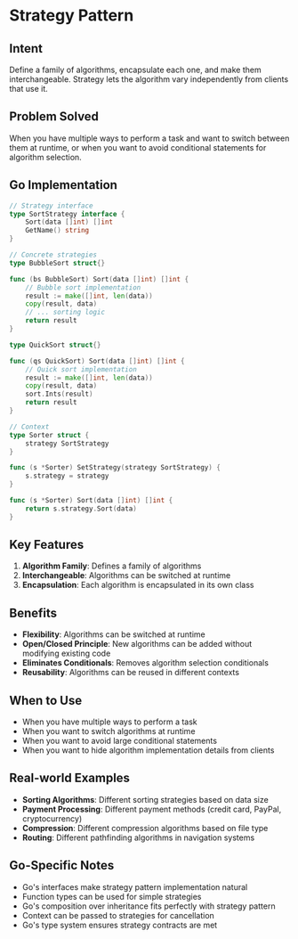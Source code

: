# Strategy Pattern

## Intent
Define a family of algorithms, encapsulate each one, and make them interchangeable. Strategy lets the algorithm vary independently from clients that use it.

## Problem Solved
When you have multiple ways to perform a task and want to switch between them at runtime, or when you want to avoid conditional statements for algorithm selection.

## Go Implementation

```go
// Strategy interface
type SortStrategy interface {
    Sort(data []int) []int
    GetName() string
}

// Concrete strategies
type BubbleSort struct{}

func (bs BubbleSort) Sort(data []int) []int {
    // Bubble sort implementation
    result := make([]int, len(data))
    copy(result, data)
    // ... sorting logic
    return result
}

type QuickSort struct{}

func (qs QuickSort) Sort(data []int) []int {
    // Quick sort implementation
    result := make([]int, len(data))
    copy(result, data)
    sort.Ints(result)
    return result
}

// Context
type Sorter struct {
    strategy SortStrategy
}

func (s *Sorter) SetStrategy(strategy SortStrategy) {
    s.strategy = strategy
}

func (s *Sorter) Sort(data []int) []int {
    return s.strategy.Sort(data)
}
```

## Key Features

1. **Algorithm Family**: Defines a family of algorithms
2. **Interchangeable**: Algorithms can be switched at runtime
3. **Encapsulation**: Each algorithm is encapsulated in its own class

## Benefits

- **Flexibility**: Algorithms can be switched at runtime
- **Open/Closed Principle**: New algorithms can be added without modifying existing code
- **Eliminates Conditionals**: Removes algorithm selection conditionals
- **Reusability**: Algorithms can be reused in different contexts

## When to Use

- When you have multiple ways to perform a task
- When you want to switch algorithms at runtime
- When you want to avoid large conditional statements
- When you want to hide algorithm implementation details from clients

## Real-world Examples

- **Sorting Algorithms**: Different sorting strategies based on data size
- **Payment Processing**: Different payment methods (credit card, PayPal, cryptocurrency)
- **Compression**: Different compression algorithms based on file type
- **Routing**: Different pathfinding algorithms in navigation systems

## Go-Specific Notes

- Go's interfaces make strategy pattern implementation natural
- Function types can be used for simple strategies
- Go's composition over inheritance fits perfectly with strategy pattern
- Context can be passed to strategies for cancellation
- Go's type system ensures strategy contracts are met
